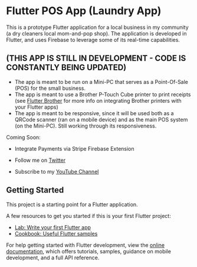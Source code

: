 # Flutter POS App (Laundry App)

This is a prototype Flutter application for a local business in my community (a dry cleaners local mom-and-pop shop).
The application is developed in Flutter, and uses Firebase to leverage some of its real-time capabilities.

## (THIS APP IS STILL IN DEVELOPMENT - CODE IS CONSTANTLY BEING UPDATED)
- The app is meant to be run on a Mini-PC that serves as a Point-Of-Sale (POS) for the small business.
- The app is meant to use a Brother P-Touch Cube printer to print receipts (see [Flutter Brother](https://github.com/CodeMinion/another_brother) for more info on integrating Brother printers with your Flutter apps)
- The app is meant to be responsive, since it will be used both as a QRCode scanner (ran on a mobile device) and as the main POS system (on the Mini-PC). Still working through its responsiveness.

Coming Soon:
- Integrate Payments via Stripe Firebase Extension

- Follow me on [Twitter](https://twitter.com/drcoderz)
- Subscribe to my [YouTube Channel](https://www.youtube.com/@romanjustcodes)

## Getting Started

This project is a starting point for a Flutter application.

A few resources to get you started if this is your first Flutter project:

- [Lab: Write your first Flutter app](https://docs.flutter.dev/get-started/codelab)
- [Cookbook: Useful Flutter samples](https://docs.flutter.dev/cookbook)

For help getting started with Flutter development, view the
[online documentation](https://docs.flutter.dev/), which offers tutorials,
samples, guidance on mobile development, and a full API reference.
